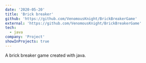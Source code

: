 ```yaml
---
date: '2020-05-20'
title: 'Brick breaker'
github: 'https://github.com/VenomousKnight/BrickBreakerGame'
external: 'https://github.com/VenomousKnight/BrickBreakerGame'
tech:  
  - java
company: 'Project'
showInProjects: true
---
```


A brick breaker game created with java.

